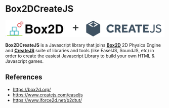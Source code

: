 # Box2DCreateJS

![box2dcreatejs](src/main/resources/public/images/homepage/box2dcreatejs.png)

**Box2DCreateJS** is a Javascript library that joins [**Box2D**](https://box2d.org) 2D Physics Engine and [**CreateJS**](https://createjs.com) suite of libraries and tools (like EaselJS, SoundJS, etc) in order to create the easiest Javascript Library to build your own HTML & Javascript games.

## References

- https://box2d.org/
- https://www.createjs.com/easeljs
- https://www.iforce2d.net/b2dtut/